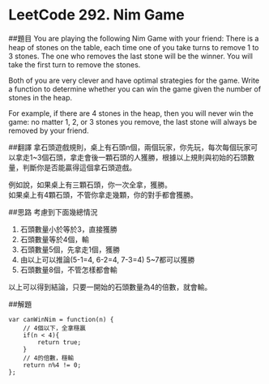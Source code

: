 # LeetCode 292. Nim Game

##題目
You are playing the following Nim Game with your friend: There is a heap of stones on the table, each time one of you take turns to remove 1 to 3 stones. The one who removes the last stone will be the winner. You will take the first turn to remove the stones.

Both of you are very clever and have optimal strategies for the game. Write a function to determine whether you can win the game given the number of stones in the heap.

For example, if there are 4 stones in the heap, then you will never win the game: no matter 1, 2, or 3 stones you remove, the last stone will always be removed by your friend.

##翻譯
拿石頭遊戲規則，桌上有石頭n個，兩個玩家，你先玩，每次每個玩家可以拿走1~3個石頭，拿走會後一顆石頭的人獲勝，根據以上規則與初始的石頭數量，判斷你是否能贏得這個拿石頭遊戲。  
  
例如說，如果桌上有三顆石頭，你一次全拿，獲勝。     
如果桌上有4顆石頭，不管你拿走幾顆，你的對手都會獲勝。  
  
##思路
考慮到下面幾總情況
1. 石頭數量小於等於3，直接獲勝
2. 石頭數量等於4個，輸
3. 石頭數量5個，先拿走1個，獲勝
4. 由以上可以推論(5-1=4, 6-2=4, 7-3=4) 5~7都可以獲勝
5. 石頭數量8個，不管怎樣都會輸  

以上可以得到結論，只要一開始的石頭數量為4的倍數，就會輸。

##解題
```
var canWinNim = function(n) {
	// 4個以下，全拿穩贏
    if(n < 4){
        return true;
    }
	// 4的倍數，穩輸
    return n%4 != 0;
};

```

